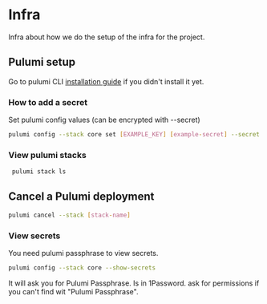 # Infra

Infra about how we do the setup of the infra for the project.

## Pulumi setup

Go to pulumi CLI [installation guide](https://www.pulumi.com/docs/install/) if
you didn't install it yet.

### How to add a secret

Set pulumi config values (can be encrypted with --secret)

```bash
pulumi config --stack core set [EXAMPLE_KEY] [example-secret] --secret
```

### View pulumi stacks

```bash
 pulumi stack ls
```

## Cancel a Pulumi deployment

```bash
pulumi cancel --stack [stack-name]
```

### View secrets

You need pulumi passphrase to view secrets.

```bash
pulumi config --stack core --show-secrets
```

It will ask you for Pulumi Passphrase. Is in 1Password. ask for permissions if
you can't find wit "Pulumi Passphrase".
